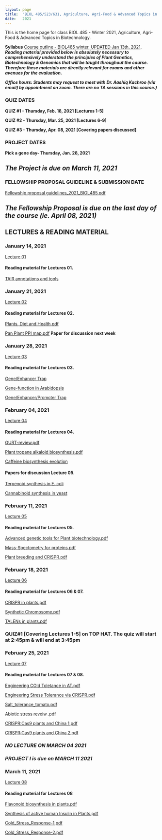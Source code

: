 ```yaml
---
layout: page
title:  "BIOL 485/523/631, Agriculture, Agri-Food & Advanced Topics in Biotechnology, Winter 2021"
date:   2021
---
```

This is the home page for class BIOL 485 - Winter 2021, Agriculture, Agri-Food & Advanced Topics in Biotechnology.

**Syllabus**
[Course outline - BIOL485 winter, UPDATED Jan 13th, 2021](https://github.com/kachroolab/kachroolab/files/5809437/BIOL485-523.course.outline_Winter2021.pdf). 
**_Reading material provided below is absolutely necessary to comprehensively understand the principles of Plant Genetics, Biotechnology & Genomics that will be taught throughout the course. Therefore these materials are directly relevant for exams and other avenues for the evaluation._** 

**_Office hours: Students may request to meet with Dr. Aashiq Kachroo (via email) by appointment on zoom. There are no TA sessions in this course.)_**

### **QUIZ DATES**

**QUIZ #1 - Thursday, Feb. 18, 2021 [Lectures 1-5]** 

**QUIZ #2 - Thursday, Mar. 25, 2021 [Lectures 6-9]** 

**QUIZ #3 - Thursday, Apr. 08, 2021 [Covering papers discussed]** 

### **PROJECT DATES**

**Pick a gene day- Thursday, Jan. 28, 2021** 

## **_The Project is due on March 11, 2021_**

### **FELLOWSHIP PROPOSAL GUIDELINE & SUBMISSION DATE**

[Fellowship proposal guidelines_2021_BIOL485.pdf](https://github.com/kachroolab/kachroolab/files/5809462/Fellowship.proposal.guidelines.pdf)

## **_The Fellowship Proposal is due on the last day of the course (ie. April 08, 2021)_**

## **LECTURES & READING MATERIAL**

### **January 14, 2021**

[Lecture 01](https://github.com/kachroolab/kachroolab/files/5850220/Week1_01142021_Lecture01_reducedfilesize.pdf) 

#### Reading material for Lectures 01.

[TAIR annotations and tools](https://github.com/kachroolab/kachroolab/files/4072467/TAIR.pdf)

### **January 21, 2021**

[Lecture 02](https://github.com/kachroolab/kachroolab/files/5888545/Week2_01212021_Lecture02_reducedfilesize.pdf) 

#### Reading material for Lectures 02.

[Plants, Diet and Health.pdf](https://github.com/kachroolab/kachroolab/files/4104744/Plants.Diet.and.Health.pdf)

[Pan Plant PPI map.pdf](https://github.com/kachroolab/kachroolab/files/4104743/Pan.Plant.PPI.map.pdf) **Paper for discussion next week**

### **January 28, 2021**

[Lecture 03](https://github.com/kachroolab/kachroolab/files/5888750/Week3_01282021_Lecture03_reducedfilesize.pdf)

#### Reading material for Lectures 03.

[Gene/Enhancer Trap](https://haseloff.plantsci.cam.ac.uk/tools/gal4system/page138.html)

[Gene-function in Arabidopsis](https://github.com/kachroolab/kachroolab/files/4166942/Plant.gene-Function.approaches.pdf)

[Gene/Enhancer/Promoter Trap](https://www.ncbi.nlm.nih.gov/pmc/articles/PMC149045/)


### **February 04, 2021**

[Lecture 04](https://github.com/kachroolab/kachroolab/files/5927531/Week4_02042021.pdf)


#### Reading material for Lectures 04.

[GURT-review.pdf](https://github.com/kachroolab/kachroolab/files/4199940/GURT-review.pdf)

[Plant tropane alkaloid biosynthesis.pdf](https://github.com/kachroolab/kachroolab/files/4199941/Plant.tropane.alkaloid.biosynthesis.pdf)

[Caffeine biosynthesis evolution](https://github.com/kachroolab/kachroolab/files/4199938/Caffeine.biosynthesis.evolution.pdf)

#### Papers for discussion Lecture 05.

[Terpenoid synthesis in E. coli](https://github.com/kachroolab/kachroolab/files/4199942/Terpenoid.synthesis.in.E.coli.pdf)


[Cannabinoid synthesis in yeast](https://github.com/kachroolab/kachroolab/files/4199939/Cannabinoid.synthesis.in.yeast.pdf)


### **February 11, 2021**

[Lecture 05](https://github.com/kachroolab/kachroolab/files/5967136/Week5_02112021.pdf)

#### Reading material for Lectures 05.

[Advanced genetic tools for Plant biotechnology.pdf](https://github.com/kachroolab/kachroolab/files/4232302/Advanced.genetic.tools.for.Plant.biotechnology.pdf)

[Mass-Spectometry for proteins.pdf](https://github.com/kachroolab/kachroolab/files/4232304/Mass-Spectometry.for.proteins.pdf)

[Plant breeding and CRISPR.pdf](https://github.com/kachroolab/kachroolab/files/5967131/Plant.breeding.and.CRISPR.pdf)

### **February 18, 2021**

[Lecture 06](https://github.com/kachroolab/kachroolab/files/6004341/Week6_02182021.pdf)

#### Reading material for Lectures 06 & 07.

[CRISPR in plants.pdf](https://github.com/kachroolab/kachroolab/files/4294268/CRISPR.in.plants.pdf)

[Synthetic Chromosome.pdf](https://github.com/kachroolab/kachroolab/files/4294269/Synthetic.Chromosome.pdf)

[TALENs in plants.pdf](https://github.com/kachroolab/kachroolab/files/4294270/TALENs.in.plants.pdf)

### **QUIZ#1 [Covering Lectures 1-5] on TOP HAT. The quiz will start at 2:45pm & will end at 3:45pm**

### **February 25, 2021**

[Lecture 07](https://github.com/kachroolab/kachroolab/files/6044548/Week7_02252021.pdf)

#### Reading material for Lectures 07 & 08.

[Engineering COld Toletance in AT.pdf](https://github.com/kachroolab/kachroolab/files/4325676/Engineering.COld.Toletance.in.AT.pdf)

[Engineering Stress Tolerance via CRISPR.pdf](https://github.com/kachroolab/kachroolab/files/4325677/Engineering.Stress.Tolerance.via.CRISPR.pdf)

[Salt_tolerance_tomato.pdf](https://github.com/kachroolab/kachroolab/files/4325678/Salt_tolerance_tomato.pdf)

[Abiotic stress reveiw .pdf](https://github.com/kachroolab/kachroolab/files/4325673/Abiotic.stress.reveiw.pdf)

[CRISPR:Cas9 plants and China 1.pdf](https://github.com/kachroolab/kachroolab/files/4325674/CRISPR.Cas9.plants.and.China.1.pdf)

[CRISPR:Cas9 plants and China 2.pdf](https://github.com/kachroolab/kachroolab/files/4325675/CRISPR.Cas9.plants.and.China.2.pdf)

### **_NO LECTURE ON MARCH 04 2021_**

### **_PROJECT I is due on MARCH 11 2021_**

### **March 11, 2021**

[Lecture 08](https://github.com/kachroolab/kachroolab/files/6124462/Week9_03112021.pdf)

#### Reading material for Lectures 08

[Flavonoid biosynthesis in plants.pdf](https://github.com/kachroolab/kachroolab/files/4388616/Flavonoid.biosynthesis.in.plants.pdf)

[Synthesis of active human Insulin in Plants.pdf](https://github.com/kachroolab/kachroolab/files/4388618/Synthesis.of.active.human.Insulin.in.Plants.pdf)

[Cold_Stress_Response-1.pdf](https://github.com/kachroolab/kachroolab/files/6124544/Cold_Stress_Response-1.pdf)

[Cold_Stress_Response-2.pdf](https://github.com/kachroolab/kachroolab/files/6124545/Cold_Stress_Response-2.pdf)
